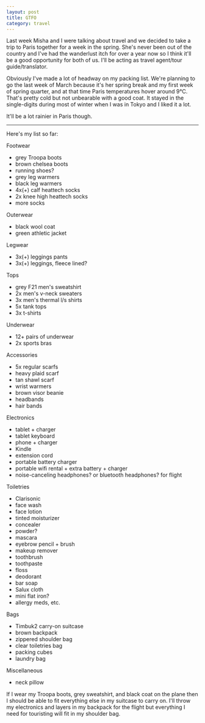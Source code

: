 ```yaml
---
layout: post
title: GTFO
category: travel
---
```


Last week Misha and I were talking about travel and we decided to take a trip to Paris together for a week in the spring. She's never been out of the country and I've had the wanderlust itch for over a year now so I think it'll be a good opportunity for both of us. I'll be acting as travel agent/tour guide/translator.

Obviously I've made a lot of headway on my packing list. We're planning to go the last week of March because it's her spring break and my first week of spring quarter, and at that time Paris temperatures hover around 9°C. That's pretty cold but not unbearable with a good coat. It stayed in the single-digits during most of winter when I was in Tokyo and I liked it a lot.
  
It'll be a lot rainier in Paris though.

---

Here's my list so far:

Footwear

- grey Troopa boots
- brown chelsea boots
- running shoes?
- grey leg warmers
- black leg warmers
- 4x(+) calf heattech socks
- 2x knee high heattech socks 
- more socks

Outerwear

- black wool coat
- green athletic jacket

Legwear

- 3x(+) leggings pants
- 3x(+) leggings, fleece lined?

Tops

- grey F21 men's sweatshirt
- 2x men's v-neck sweaters
- 3x men's thermal l/s shirts
- 5x tank tops
- 3x t-shirts

Underwear

- 12+ pairs of underwear
- 2x sports bras

Accessories

- 5x regular scarfs
- heavy plaid scarf
- tan shawl scarf
- wrist warmers
- brown visor beanie
- headbands
- hair bands

Electronics

- tablet + charger
- tablet keyboard
- phone + charger
- Kindle
- extension cord
- portable battery charger
- portable wifi rental + extra battery + charger
- noise-canceling headphones? or bluetooth headphones? for flight

Toiletries

- Clarisonic
- face wash
- face lotion
- tinted moisturizer
- concealer
- powder?
- mascara
- eyebrow pencil + brush
- makeup remover
- toothbrush
- toothpaste
- floss
- deodorant
- bar soap
- Salux cloth
- mini flat iron?
- allergy meds, etc.

Bags

- Timbuk2 carry-on suitcase
- brown backpack
- zippered shoulder bag
- clear toiletries bag
- packing cubes
- laundry bag

Miscellaneous

- neck pillow

If I wear my Troopa boots, grey sweatshirt, and black coat on the plane then I should be able to fit everything else in my suitcase to carry on. I'll throw my electronics and layers in my backpack for the flight but everything I need for touristing will fit in my shoulder bag.
